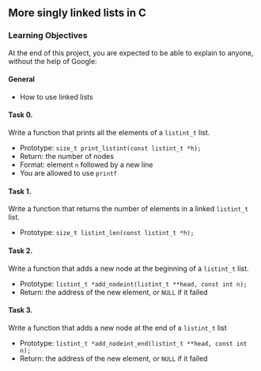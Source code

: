 ## More singly linked lists in C

### Learning Objectives

At the end of this project, you are expected to be able to explain to anyone, without the help of Google:

#### General

- How to use linked lists


#### Task 0.
Write a function that prints all the elements of a `listint_t` list.

- Prototype: `size_t print_listint(const listint_t *h);`
- Return: the number of nodes
- Format: element `n` followed by a new line
- You are allowed to use `printf`

#### Task 1.
Write a function that returns the number of elements in a linked `listint_t` list.

- Prototype: `size_t listint_len(const listint_t *h);`

#### Task 2.
Write a function that adds a new node at the beginning of a `listint_t` list.

- Prototype: `listint_t *add_nodeint(listint_t **head, const int n);`
- Return: the address of the new element, or `NULL` if it failed

#### Task 3.
Write a function that adds a new node at the end of a `listint_t` list

- Prototype: `listint_t *add_nodeint_end(listint_t **head, const int n);`
- Return: the address of the new element, or `NULL` if it failed
